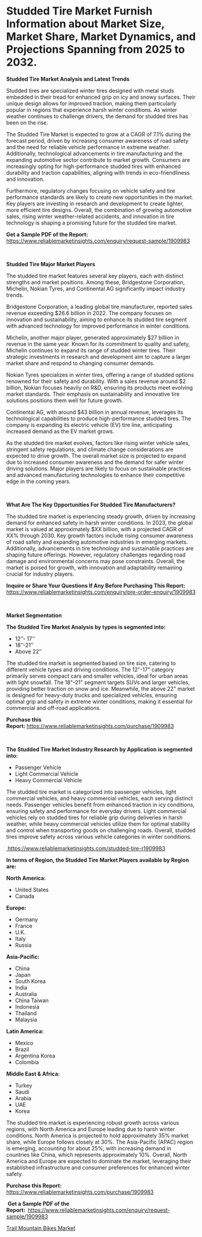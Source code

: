 <p><h1>Studded Tire Market Furnish Information about Market Size, Market Share, Market Dynamics, and Projections Spanning from 2025 to 2032.</h1></p><p><strong>Studded Tire Market Analysis and Latest Trends</strong></p>
<p><p>Studded tires are specialized winter tires designed with metal studs embedded in their tread for enhanced grip on icy and snowy surfaces. Their unique design allows for improved traction, making them particularly popular in regions that experience harsh winter conditions. As winter weather continues to challenge drivers, the demand for studded tires has been on the rise.</p><p>The Studded Tire Market is expected to grow at a CAGR of 7.1% during the forecast period, driven by increasing consumer awareness of road safety and the need for reliable vehicle performance in extreme weather. Additionally, technological advancements in tire manufacturing and the expanding automotive sector contribute to market growth. Consumers are increasingly opting for high-performance studded tires with enhanced durability and traction capabilities, aligning with trends in eco-friendliness and innovation.</p><p>Furthermore, regulatory changes focusing on vehicle safety and tire performance standards are likely to create new opportunities in the market. Key players are investing in research and development to create lighter, more efficient tire designs. Overall, the combination of growing automotive sales, rising winter weather-related accidents, and innovation in tire technology is shaping a promising future for the studded tire market.</p></p>
<p><strong>Get a Sample PDF of the Report:&nbsp;</strong> <a href="https://www.reliablemarketinsights.com/enquiry/request-sample/1909983?utm_campaign=2642&utm_medium=2&utm_source=Github&utm_content=ia&utm_term=05042025&utm_id=studded-tire">https://www.reliablemarketinsights.com/enquiry/request-sample/1909983</a></p>
<p>&nbsp;</p>
<p><strong>Studded Tire Major Market Players</strong></p>
<p><p>The studded tire market features several key players, each with distinct strengths and market positions. Among these, Bridgestone Corporation, Michelin, Nokian Tyres, and Continental AG significantly impact industry trends.</p><p>Bridgestone Corporation, a leading global tire manufacturer, reported sales revenue exceeding $26.6 billion in 2022. The company focuses on innovation and sustainability, aiming to enhance its studded tire segment with advanced technology for improved performance in winter conditions.</p><p>Michelin, another major player, generated approximately $27 billion in revenue in the same year. Known for its commitment to quality and safety, Michelin continues to expand its range of studded winter tires. Their strategic investments in research and development aim to capture a larger market share and respond to changing consumer demands.</p><p>Nokian Tyres specializes in winter tires, offering a range of studded options renowned for their safety and durability. With a sales revenue around $2 billion, Nokian focuses heavily on R&D, ensuring its products meet evolving market standards. Their emphasis on sustainability and innovative tire solutions positions them well for future growth.</p><p>Continental AG, with around $43 billion in annual revenue, leverages its technological capabilities to produce high-performance studded tires. The company is expanding its electric vehicle (EV) tire line, anticipating increased demand as the EV market grows.</p><p>As the studded tire market evolves, factors like rising winter vehicle sales, stringent safety regulations, and climate change considerations are expected to drive growth. The overall market size is projected to expand due to increased consumer awareness and the demand for safer winter driving solutions. Major players are likely to focus on sustainable practices and advanced manufacturing technologies to enhance their competitive edge in the coming years.</p></p>
<p>&nbsp;</p>
<p><strong>What Are The Key Opportunities For Studded Tire Manufacturers?</strong></p>
<p><p>The studded tire market is experiencing steady growth, driven by increasing demand for enhanced safety in harsh winter conditions. In 2023, the global market is valued at approximately $XX billion, with a projected CAGR of XX% through 2030. Key growth factors include rising consumer awareness of road safety and expanding automotive industries in emerging markets. Additionally, advancements in tire technology and sustainable practices are shaping future offerings. However, regulatory challenges regarding road damage and environmental concerns may pose constraints. Overall, the market is poised for growth, with innovation and adaptability remaining crucial for industry players.</p></p>
<p><strong>Inquire or Share Your Questions If Any Before Purchasing This Report:</strong> <a href="https://www.reliablemarketinsights.com/enquiry/pre-order-enquiry/1909983?utm_campaign=2642&utm_medium=2&utm_source=Github&utm_content=ia&utm_term=05042025&utm_id=studded-tire">https://www.reliablemarketinsights.com/enquiry/pre-order-enquiry/1909983</a></p>
<p>&nbsp;</p>
<p><strong>Market Segmentation</strong></p>
<p><strong>The Studded Tire Market Analysis by types is segmented into:</strong></p>
<p><ul><li>12’’- 17’’</li><li>18’’-21’’</li><li>Above 22’’</li></ul></p>
<p><p>The studded tire market is segmented based on tire size, catering to different vehicle types and driving conditions. The 12"-17" category primarily serves compact cars and smaller vehicles, ideal for urban areas with light snowfall. The 18"-21" segment targets SUVs and larger vehicles, providing better traction on snow and ice. Meanwhile, the above 22" market is designed for heavy-duty trucks and specialized vehicles, ensuring optimal grip and safety in extreme winter conditions, making it essential for commercial and off-road applications.</p></p>
<p><strong>Purchase this Report:&nbsp;</strong><a href="https://www.reliablemarketinsights.com/purchase/1909983?utm_campaign=2642&utm_medium=2&utm_source=Github&utm_content=ia&utm_term=05042025&utm_id=studded-tire">https://www.reliablemarketinsights.com/purchase/1909983</a></p>
<p>&nbsp;</p>
<p><strong>The Studded Tire Market Industry Research by Application is segmented into:</strong></p>
<p><ul><li>Passenger Vehicle</li><li>Light Commercial Vehicle</li><li>Heavy Commercial Vehicle</li></ul></p>
<p><p>The studded tire market is categorized into passenger vehicles, light commercial vehicles, and heavy commercial vehicles, each serving distinct needs. Passenger vehicles benefit from enhanced traction in icy conditions, ensuring safety and performance for everyday drivers. Light commercial vehicles rely on studded tires for reliable grip during deliveries in harsh weather, while heavy commercial vehicles utilize them for optimal stability and control when transporting goods on challenging roads. Overall, studded tires improve safety across various vehicle categories in winter conditions.</p></p>
<p><a href="https://www.reliablemarketinsights.com/studded-tire-r1909983?utm_campaign=2642&utm_medium=2&utm_source=Github&utm_content=ia&utm_term=05042025&utm_id=studded-tire">&nbsp;https://www.reliablemarketinsights.com/studded-tire-r1909983</a></p>
<p><strong>In terms of Region, the Studded Tire Market Players available by Region are:</strong></p>
<p>
    <p> <strong> North America: </strong>
        <ul>
            <li>United States</li>
            <li>Canada</li>
        </ul>
        </p> 
    <p> <strong> Europe: </strong>
        <ul>
            <li>Germany</li>
            <li>France</li>
            <li>U.K.</li>
            <li>Italy</li>
            <li>Russia</li>
        </ul>
        </p> 
    <p> <strong> Asia-Pacific: </strong>
        <ul>
            <li>China</li>
            <li>Japan</li>
            <li>South Korea</li>
            <li>India</li>
            <li>Australia</li>
            <li>China Taiwan</li>
            <li>Indonesia</li>
            <li>Thailand</li>
            <li>Malaysia</li>
        </ul>
        </p> 
    <p> <strong> Latin America: </strong>
        <ul>
            <li>Mexico</li>
            <li>Brazil</li>
            <li>Argentina Korea</li>
            <li>Colombia</li>
        </ul>
        </p> 
    <p> <strong> Middle East & Africa: </strong>
        <ul>
            <li>Turkey</li>
            <li>Saudi</li>
            <li>Arabia</li>
            <li>UAE</li>
            <li>Korea</li>
        </ul>
    </p>
    </p>
<p><p>The studded tire market is experiencing robust growth across various regions, with North America and Europe leading due to harsh winter conditions. North America is projected to hold approximately 35% market share, while Europe follows closely at 30%. The Asia-Pacific (APAC) region is emerging, accounting for about 25%, with increasing demand in countries like China, which represents approximately 10%. Overall, North America and Europe are expected to dominate the market, leveraging their established infrastructure and consumer preferences for enhanced winter safety.</p></p>
<p><strong>Purchase this Report: </strong><a href="https://www.reliablemarketinsights.com/purchase/1909983?utm_campaign=2642&utm_medium=2&utm_source=Github&utm_content=ia&utm_term=05042025&utm_id=studded-tire">https://www.reliablemarketinsights.com/purchase/1909983</a></p>
<p>&nbsp;<strong>Get a Sample PDF of the Report:&nbsp;&nbsp;</strong><a href="https://www.reliablemarketinsights.com/enquiry/request-sample/1909983?utm_campaign=2642&utm_medium=2&utm_source=Github&utm_content=ia&utm_term=05042025&utm_id=studded-tire">https://www.reliablemarketinsights.com/enquiry/request-sample/1909983</a></p>
<p><strong></strong></p>
<p><p><a href="https://github.com/ParvinKhatun77/Market-Research-Report-List-2/blob/main/trail-mountain-bikes-market.md?utm_campaign=2642&utm_medium=2&utm_source=Github&utm_content=ia&utm_term=05042025&utm_id=studded-tire">Trail Mountain Bikes Market</a></p></p>